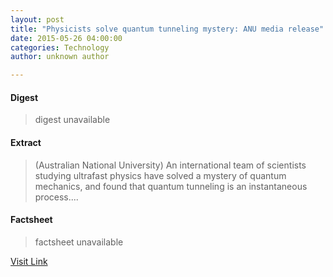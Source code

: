 ```yaml
---
layout: post
title: "Physicists solve quantum tunneling mystery: ANU media release"
date: 2015-05-26 04:00:00
categories: Technology
author: unknown author

---
```



#### Digest
>digest unavailable

#### Extract
>(Australian National University) An international team of scientists studying ultrafast physics have solved a mystery of quantum mechanics, and found that quantum tunneling is an instantaneous process....

#### Factsheet
>factsheet unavailable

[Visit Link](http://www.eurekalert.org/pub_releases/2015-05/anu-psq052615.php)


